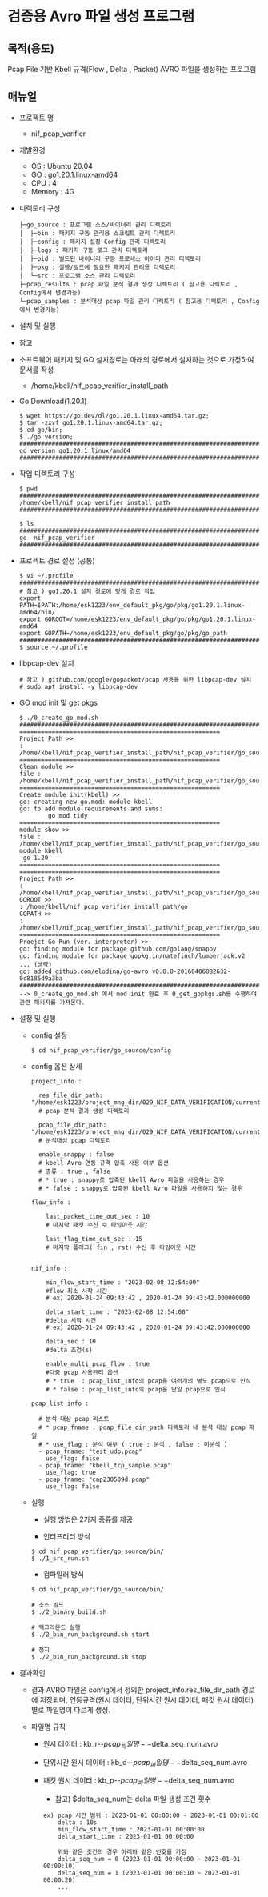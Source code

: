 # 검증용 Avro 파일 생성 프로그램

## 목적(용도)
Pcap File 기반 Kbell 규격(Flow , Delta , Packet) AVRO 파일을 생성하는 프로그램

## 매뉴얼

- 프로젝트 명
  * nif_pcap_verifier
  
- 개발환경

  * OS : Ubuntu 20.04
  * GO : go1.20.1.linux-amd64
  * CPU : 4
  * Memory : 4G

- 디렉토리 구성
  ```
  ├─go_source : 프로그램 소스/바이너리 관리 디렉토리
  │  ├─bin : 패키지 구동 관리용 스크립트 관리 디렉토리
  │  ├─config : 패키지 설정 Config 관리 디렉토리
  │  ├─logs : 패키지 구동 로그 관리 디렉토리
  │  ├─pid : 빌드된 바이너리 구동 프로세스 아이디 관리 디렉토리
  │  ├─pkg : 실행/빌드에 필요한 패키지 관리용 디렉토리
  │  └─src : 프로그램 소스 관리 디렉토리
  ├─pcap_results : pcap 파일 분석 결과 생성 디렉토리 ( 참고용 디렉토리 , Config에서 변경가능)  
  └─pcap_samples : 분석대상 pcap 파일 관리 디렉토리 ( 참고용 디렉토리 , Config에서 변경가능)
  ```
  
- 설치 및 실행
  
 - 참고
  - 소프트웨어 패키지 및 GO 설치경로는 아래의 경로에서 설치하는 것으로 가정하여 문서를 작성
    
    -  /home/kbell/nif_pcap_verifier_install_path
      
  -   Go Download(1.20.1)
      ```
      $ wget https://go.dev/dl/go1.20.1.linux-amd64.tar.gz;
      $ tar -zxvf go1.20.1.linux-amd64.tar.gz;
      $ cd go/bin;
      $ ./go version;
      ######################################################################################################
      go version go1.20.1 linux/amd64
      ######################################################################################################
      ```

  -   작업 디렉토리 구성
      ```
      $ pwd
      ######################################################################################################
      /home/kbell/nif_pcap_verifier_install_path
      ######################################################################################################
    
      $ ls
      ######################################################################################################
      go  nif_pcap_verifier
      ######################################################################################################
      ```

  -   프로젝트 경로 설정 (공통)
      ```
      $ vi ~/.profile
      ######################################################################################################
      # 참고 ) go1.20.1 설치 경로에 맞게 경로 작업
      export PATH=$PATH:/home/esk1223/env_default_pkg/go/pkg/go1.20.1.linux-amd64/bin/ 
      export GOROOT=/home/esk1223/env_default_pkg/go/pkg/go1.20.1.linux-amd64
      export GOPATH=/home/esk1223/env_default_pkg/go/pkg/go_path
      ######################################################################################################
      $ source ~/.profile
      ```

  -   libpcap-dev 설치      
      ```
      # 참고 ) github.com/google/gopacket/pcap 사용을 위한 libpcap-dev 설치
      # sudo apt install -y libpcap-dev
      ```

  -   GO mod init 및 get pkgs     
      ```
      $ ./0_create_go_mod.sh
      ######################################################################################################
      ========================================================
      Project Path >>
      : /home/kbell/nif_pcap_verifier_install_path/nif_pcap_verifier/go_source
      ========================================================
      Clean module >>
      file :  /home/kbell/nif_pcap_verifier_install_path/nif_pcap_verifier/go_source/src/go.mod
      ========================================================
      Create module init(kbell) >>
      go: creating new go.mod: module kbell
      go: to add module requirements and sums:
              go mod tidy
      ========================================================
      module show >>
      file :  /home/kbell/nif_pcap_verifier_install_path/nif_pcap_verifier/go_source/src/go.mod
      module kbell
       go 1.20
      ========================================================
      ========================================================
      Project Path >>
      : /home/kbell/nif_pcap_verifier_install_path/nif_pcap_verifier/go_source
      GOROOT >>
      : /home/kbell/nif_pcap_verifier_install_path/go
      GOPATH >>
      : /home/kbell/nif_pcap_verifier_install_path/nif_pcap_verifier/go_source
      ========================================================
      Proejct Go Run (ver. interpreter) >>
      go: finding module for package github.com/golang/snappy
      go: finding module for package gopkg.in/natefinch/lumberjack.v2
      ... (생략)
      go: added github.com/elodina/go-avro v0.0.0-20160406082632-0c8185d9a3ba
      ######################################################################################################
      --> 0_create_go_mod.sh 에서 mod init 완료 후 0_get_gopkgs.sh를 수행하여 관련 패키지를 가져온다.
      ```
 
   - 설정 및 실행
 
     * config 설정
       ```
       $ cd nif_pcap_verifier/go_source/config
       ```
       
      * config 옵션 상세
        ```
        project_info :

          res_file_dir_path: "/home/esk1223/project_mng_dir/029_NIF_DATA_VERIFICATION/current_nif_project/nif_pcap_verifier/pcap_results"
          # pcap 분석 결과 생성 디렉토리

          pcap_file_dir_path: "/home/esk1223/project_mng_dir/029_NIF_DATA_VERIFICATION/current_nif_project/nif_pcap_verifier/pcap_samples"
          # 분석대상 pcap 디렉토리

          enable_snappy : false
          # kbell Avro 연동 규격 압축 사용 여부 옵션
          # 종류 : true , false
          # * true : snappy로 압축된 kbell Avro 파일을 사용하는 경우
          # * false : snappy로 압축된 kbell Avro 파일을 사용하지 않는 경우

        flow_info :

            last_packet_time_out_sec : 10
            # 마지막 패킷 수신 수 타임아웃 시간

            last_flag_time_out_sec : 15
            # 마지막 플래그( fin , rst) 수신 후 타임아웃 시간


        nif_info :

            min_flow_start_time : "2023-02-08 12:54:00"
            #flow 최소 시작 시간
            # ex) 2020-01-24 09:43:42 , 2020-01-24 09:43:42.000000000

            delta_start_time : "2023-02-08 12:54:00"
            #delta 시작 시간
            # ex) 2020-01-24 09:43:42 , 2020-01-24 09:43:42.000000000

            delta_sec : 10
            #delta 조건(s)

            enable_multi_pcap_flow : true
            #다중 pcap 사용관리 옵션
            # * true  : pcap_list_info의 pcap을 여러개의 별도 pcap으로 인식
            # * false : pcap_list_info의 pcap을 단일 pcap으로 인식

        pcap_list_info :

          # 분석 대상 pcap 리스트
          # * pcap_fname : pcap_file_dir_path 디렉토리 내 분석 대상 pcap 파일
          # * use_flag : 분석 여부 ( true : 분석 , false : 미분석 )
          - pcap_fname: "test_udp.pcap"
            use_flag: false
          - pcap_fname: "kbell_tcp_sample.pcap"
            use_flag: true
          - pcap_fname: "cap230509d.pcap"
            use_flag: false       
        ```

     * 실행
     
       *  실행 방법은 2가지 종류를 제공

       *  인터프리터 방식
       ```
       $ cd nif_pcap_verifier/go_source/bin/
       $ ./1_src_run.sh
       ```

       * 컴파일러 방식
       ```
       $ cd nif_pcap_verifier/go_source/bin/

       # 소스 빌드
       $ ./2_binary_build.sh

       # 백그라운드 실행
       $ ./2_bin_run_background.sh start

       # 정지
       $ ./2_bin_run_background.sh stop
       ```  
       
   * 결과확인
   
     * 결과 AVRO 파일은 config에서 정의한 project_info.res_file_dir_path 경로에 저장되며, 연동규격(원시 데이터, 단위시간 원시 데이터, 패킷 원시 데이터) 별로 파일명이 다르게 생성.

     * 파일명 규칙
       * 원시 데이터 : kb_r--$pcap_파일명--$delta_seq_num.avro
       * 단위시간 원시 데이터 : kb_d--$pcap_파일명--$delta_seq_num.avro
       * 패킷 원시 데이터 : kb_p--$pcap_파일명--$delta_seq_num.avro
    
         * 참고) $delta_seq_num는 delta 파일 생성 조건 횟수
         ```
         ex) pcap 시간 범위 : 2023-01-01 00:00:00 - 2023-01-01 00:01:00
             delta : 10s
             min_flow_start_time : 2023-01-01 00:00:00
             delta_start_time : 2023-01-01 00:00:00
             
             위와 같은 조건의 경우 아래와 같은 번호를 가짐
             delta_seq_num = 0 (2023-01-01 00:00:00 ~ 2023-01-01 00:00:10)
             delta_seq_num = 1 (2023-01-01 00:00:10 ~ 2023-01-01 00:00:20)
             ...
         ```
